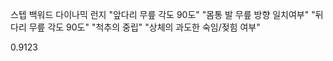 스텝 백워드 다이나믹 런지
"앞다리 무릎 각도 90도"
"몸통 발 무릎 방향 일치여부"
"뒤다리 무릎 각도 90도"
"척추의 중립"
"상체의 과도한 숙임/젖힘 여부"

0.9123